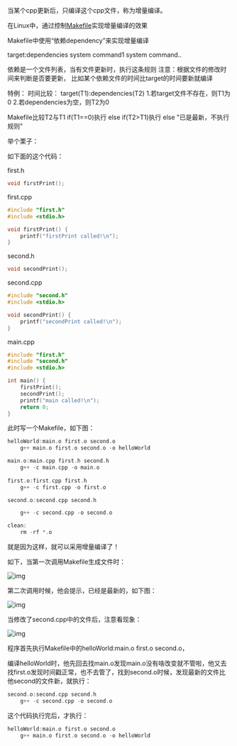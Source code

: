 当某个cpp更新后，只编译这个cpp文件，称为增量编译。

在Linux中，通过控制[Makefile](https://so.csdn.net/so/search?q=Makefile&spm=1001.2101.3001.7020)实现增量编译的效果

Makefile中使用“依赖dependency”来实现增量编译

target:dependencies
<TAB>system command1
<TAB>system command..

依赖是一个文件列表，当有文件更新时，执行这条规则
注意：根据文件的修改时间来判断是否要更新，
比如某个依赖文件的时间比target的时间要新就编译


特例：
时间比较：
target(T1):dependencies(T2)
1.若target文件不存在，则T1为0
2.若dependencies为空，则T2为0

Makefile比较T2与T1
if(T1==0)执行
else if(T2>T1)执行
else "已是最新，不执行规则"

 

举个栗子：

如下面的这个代码：

first.h

```cpp
void firstPrint();
```

first.cpp

```cpp
#include "first.h"
#include <stdio.h>

void firstPrint() {
	printf("firstPrint called!\n");
}
```

second.h

```cpp
void secondPrint();
```

second.cpp

```cpp
#include "second.h"
#include <stdio.h>

void secondPrint() {
	printf("secondPrint called!\n");
}
```

main.cpp

```cpp
#include "first.h"
#include "second.h"
#include <stdio.h>

int main() {
	firstPrint();
	secondPrint();
	printf("main called!\n");
	return 0;
}
```

 

此时写一个Makefile，如下图：

```cpp
helloWorld:main.o first.o second.o
	g++ main.o first.o second.o -o helloWorld

main.o:main.cpp first.h second.h
	g++ -c main.cpp -o main.o
    
first.o:first.cpp first.h
	g++ -c first.cpp -o first.o

second.o:second.cpp second.h

	g++ -c second.cpp -o second.o

clean:
	rm -rf *.o
```

就是因为这样，就可以采用增量编译了！



如下，当第一次调用Makefile生成文件时：

![img](https://img-blog.csdn.net/20180819233756500?watermark/2/text/aHR0cHM6Ly9ibG9nLmNzZG4ubmV0L3FxNzg0NDI3NjE=/font/5a6L5L2T/fontsize/400/fill/I0JBQkFCMA==/dissolve/70)

第二次调用时候，他会提示，已经是最新的，如下图：

![img](https://img-blog.csdn.net/20180819233828981?watermark/2/text/aHR0cHM6Ly9ibG9nLmNzZG4ubmV0L3FxNzg0NDI3NjE=/font/5a6L5L2T/fontsize/400/fill/I0JBQkFCMA==/dissolve/70)

当修改了second.cpp中的文件后，注意看现象：

![img](https://img-blog.csdn.net/2018081923391651?watermark/2/text/aHR0cHM6Ly9ibG9nLmNzZG4ubmV0L3FxNzg0NDI3NjE=/font/5a6L5L2T/fontsize/400/fill/I0JBQkFCMA==/dissolve/70)

程序首先执行Makefile中的helloWorld:main.o first.o second.o，

编译helloWorld时，他先回去找main.o发现main.o没有啥改变就不管啦，他又去找first.o发现时间戳正常，也不去管了，找到second.o时候，发现最新的文件比他second的文件新，就执行：

```cpp
second.o:second.cpp second.h
    g++ -c second.cpp -o second.o
```

这个代码执行完后，才执行：

```cpp
helloWorld:main.o first.o second.o
	g++ main.o first.o second.o -o helloWorld
```

 
